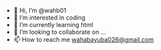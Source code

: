 - 👋 Hi, I’m @wahb01
- 👀 I’m interested in coding 
- 🌱 I’m currently learning html
- 💞️ I’m looking to collaborate on ...
- 📫 How to reach me wahabayuba026@gmail.com

<!---
wahb01/wahb01 is a ✨ special ✨ repository because its `README.md` (this file) appears on your GitHub profile.
You can click the Preview link to take a look at your changes.
--->
